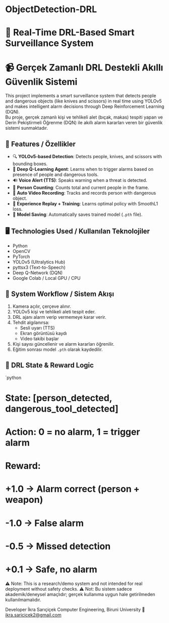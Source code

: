 # ObjectDetection-DRL
# 🔐 Real-Time DRL-Based Smart Surveillance System  
# 📹 Gerçek Zamanlı DRL Destekli Akıllı Güvenlik Sistemi

This project implements a smart surveillance system that detects people and dangerous objects (like knives and scissors) in real time using YOLOv5 and makes intelligent alarm decisions through Deep Reinforcement Learning (DQN).  
Bu proje, gerçek zamanlı kişi ve tehlikeli alet (bıçak, makas) tespiti yapan ve Derin Pekiştirmeli Öğrenme (DQN) ile akıllı alarm kararları veren bir güvenlik sistemi sunmaktadır.


## 🚀 Features / Özellikler

- 🔍 **YOLOv5-based Detection**: Detects people, knives, and scissors with bounding boxes.
- 🧠 **Deep Q-Learning Agent**: Learns when to trigger alarms based on presence of people and dangerous tools.
- 🔊 **Voice Alert (TTS)**: Speaks warning when a threat is detected.
- 🧮 **Person Counting**: Counts total and current people in the frame.
- 🎥 **Auto Video Recording**: Tracks and records person with dangerous object.
- 🧠 **Experience Replay + Training**: Learns optimal policy with SmoothL1 loss.
- 💾 **Model Saving**: Automatically saves trained model (`.pth` file).


## 🖥️ Technologies Used / Kullanılan Teknolojiler

- Python
- OpenCV
- PyTorch
- YOLOv5 (Ultralytics Hub)
- pyttsx3 (Text-to-Speech)
- Deep Q-Network (DQN)
- Google Colab / Local GPU / CPU


## 🎯 System Workflow / Sistem Akışı

1. Kamera açılır, çerçeve alınır.
2. YOLOv5 kişi ve tehlikeli aleti tespit eder.
3. DRL ajanı alarm verip vermemeye karar verir.
4. Tehdit algılanırsa:
   - Sesli uyarı (TTS)
   - Ekran görüntüsü kaydı
   - Video takibi başlar
5. Kişi sayısı güncellenir ve alarm kararları öğrenilir.
6. Eğitim sonrası model `.pth` olarak kaydedilir.


## 🧪 DRL State & Reward Logic

`python
# State: [person_detected, dangerous_tool_detected]
# Action: 0 = no alarm, 1 = trigger alarm
# Reward:
#   +1.0 → Alarm correct (person + weapon)
#   -1.0 → False alarm
#   -0.5 → Missed detection
#   +0.1 → Safe, no alarm

⚠️ Note: This is a research/demo system and not intended for real deployment without safety checks.
⚠️ Not: Bu sistem sadece akademik/deneysel amaçlıdır; gerçek kullanıma uygun hale getirilmeden kullanılmamalıdır.

Developer
İkra Sarıçiçek
Computer Engineering, Biruni University
📧 ikra.saricicek2@gmail.com
